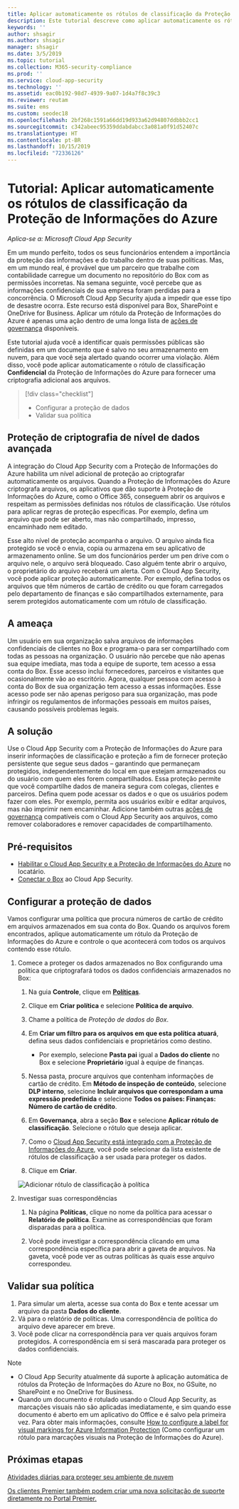 ```yaml
---
title: Aplicar automaticamente os rótulos de classificação da Proteção de Informações do Azure
description: Este tutorial descreve como aplicar automaticamente os rótulos de classificação da Proteção de Informações do Azure no Microsoft Cloud App Security.
keywords: ''
author: shsagir
ms.author: shsagir
manager: shsagir
ms.date: 3/5/2019
ms.topic: tutorial
ms.collection: M365-security-compliance
ms.prod: ''
ms.service: cloud-app-security
ms.technology: ''
ms.assetid: eac0b192-98d7-4939-9a07-1d4a7f8c39c3
ms.reviewer: reutam
ms.suite: ems
ms.custom: seodec18
ms.openlocfilehash: 2bf268c1591a66dd19d933a62d94807ddbbb2cc1
ms.sourcegitcommit: c342abeec95359ddabdabcc3a081a0f91d52407c
ms.translationtype: HT
ms.contentlocale: pt-BR
ms.lasthandoff: 10/15/2019
ms.locfileid: "72336126"
---
```

# <a name="tutorial-automatically-apply-azure-information-protection-classification-labels"></a>Tutorial: Aplicar automaticamente os rótulos de classificação da Proteção de Informações do Azure

*Aplica-se a: Microsoft Cloud App Security*

Em um mundo perfeito, todos os seus funcionários entendem a importância da proteção das informações e do trabalho dentro de suas políticas. Mas, em um mundo real, é provável que um parceiro que trabalhe com contabilidade carregue um documento no repositório do Box com as permissões incorretas. Na semana seguinte, você percebe que as informações confidenciais de sua empresa foram perdidas para a concorrência. O Microsoft Cloud App Security ajuda a impedir que esse tipo de desastre ocorra. Este recurso está disponível para Box, SharePoint e OneDrive for Business. Aplicar um rótulo da Proteção de Informações do Azure é apenas uma ação dentro de uma longa lista de [ações de governança](governance-actions.md) disponíveis.

Este tutorial ajuda você a identificar quais permissões públicas são definidas em um documento que é salvo no seu armazenamento em nuvem, para que você seja alertado quando ocorrer uma violação. Além disso, você pode aplicar automaticamente o rótulo de classificação **Confidencial** da Proteção de Informações do Azure para fornecer uma criptografia adicional aos arquivos.

> [!div class="checklist"]
> * Configurar a proteção de dados 
> * Validar sua política


## <a name="enhanced-data-level-encryption-protection"></a>Proteção de criptografia de nível de dados avançada

A integração do Cloud App Security com a Proteção de Informações do Azure habilita um nível adicional de proteção ao criptografar automaticamente os arquivos. Quando a Proteção de Informações do Azure criptografa arquivos, os aplicativos que dão suporte à Proteção de Informações do Azure, como o Office 365, conseguem abrir os arquivos e respeitam as permissões definidas nos rótulos de classificação. Use rótulos para aplicar regras de proteção específicas. Por exemplo, defina um arquivo que pode ser aberto, mas não compartilhado, impresso, encaminhado nem editado.

Esse alto nível de proteção acompanha o arquivo. O arquivo ainda fica protegido se você o envia, copia ou armazena em seu aplicativo de armazenamento online. Se um dos funcionários perder um pen drive com o arquivo nele, o arquivo será bloqueado. Caso alguém tente abrir o arquivo, o proprietário do arquivo receberá um alerta. Com o Cloud App Security, você pode aplicar proteção automaticamente. Por exemplo, defina todos os arquivos que têm números de cartão de crédito ou que foram carregados pelo departamento de finanças e são compartilhados externamente, para serem protegidos automaticamente com um rótulo de classificação.

## <a name="the-threat"></a>A ameaça

Um usuário em sua organização salva arquivos de informações confidenciais de clientes no Box e programa-o para ser compartilhado com todas as pessoas na organização. O usuário não percebe que não apenas sua equipe imediata, mas toda a equipe de suporte, tem acesso a essa conta do Box. Esse acesso inclui fornecedores, parceiros e visitantes que ocasionalmente vão ao escritório. Agora, qualquer pessoa com acesso à conta do Box de sua organização tem acesso a essas informações. Esse acesso pode ser não apenas perigoso para sua organização, mas pode infringir os regulamentos de informações pessoais em muitos países, causando possíveis problemas legais.

## <a name="the-solution"></a>A solução

Use o Cloud App Security com a Proteção de Informações do Azure para inserir informações de classificação e proteção a fim de fornecer proteção persistente que segue seus dados – garantindo que permaneçam protegidos, independentemente do local em que estejam armazenados ou do usuário com quem eles forem compartilhados. Essa proteção permite que você compartilhe dados de maneira segura com colegas, clientes e parceiros. Defina quem pode acessar os dados e o que os usuários podem fazer com eles. Por exemplo, permita aos usuários exibir e editar arquivos, mas não imprimir nem encaminhar. Adicione também outras [ações de governança](governance-actions.md) compatíveis com o Cloud App Security aos arquivos, como remover colaboradores e remover capacidades de compartilhamento.

## <a name="prerequisites"></a>Pré-requisitos

- [Habilitar o Cloud App Security e a Proteção de Informações do Azure](azip-integration.md) no locatário.
- [Conectar o Box](connect-box-to-microsoft-cloud-app-security.md) ao Cloud App Security.

## <a name="set-up-data-protection"></a>Configurar a proteção de dados

Vamos configurar uma política que procura números de cartão de crédito em arquivos armazenados em sua conta do Box. Quando os arquivos forem encontrados, aplique automaticamente um rótulo da Proteção de Informações do Azure e controle o que acontecerá com todos os arquivos contendo esse rótulo.

1. Comece a proteger os dados armazenados no Box configurando uma política que criptografará todos os dados confidenciais armazenados no Box:

    1. Na guia **Controle**, clique em [**Políticas**](control-cloud-apps-with-policies.md). 

    2. Clique em **Criar política** e selecione **Política de arquivo**.

    3. Chame a política de *Proteção de dados do Box*.

    4. Em **Criar um filtro para os arquivos em que esta política atuará**, defina seus dados confidenciais e proprietários como destino.
        - Por exemplo, selecione **Pasta pai** igual a **Dados do cliente** no Box e selecione **Proprietário** igual à equipe de finanças.

    5. Nessa pasta, procure arquivos que contenham informações de cartão de crédito. Em **Método de inspeção de conteúdo**, selecione **DLP interno**, selecione **Incluir arquivos que correspondam a uma expressão predefinida** e selecione **Todos os países: Finanças: Número de cartão de crédito**.

    6. Em **Governança**, abra a seção **Box** e selecione **Aplicar rótulo de classificação**. Selecione o rótulo que deseja aplicar.

    7. Como o [Cloud App Security está integrado com a Proteção de Informações do Azure](azip-integration.md), você pode selecionar da lista existente de rótulos de classificação a ser usada para proteger os dados.

    8. Clique em **Criar**. 

   ![Adicionar rótulo de classificação à política](./media/aip-auto-policy.png)

2. Investigar suas correspondências

    1. Na página **Políticas**, clique no nome da política para acessar o **Relatório de política**. Examine as correspondências que foram disparadas para a política.

    2. Você pode investigar a correspondência clicando em uma correspondência específica para abrir a gaveta de arquivos. Na gaveta, você pode ver as outras políticas às quais esse arquivo correspondeu.

## <a name="validate-your-policy"></a>Validar sua política

1. Para simular um alerta, acesse sua conta do Box e tente acessar um arquivo da pasta **Dados do cliente**.
2. Vá para o relatório de políticas. Uma correspondência de política do arquivo deve aparecer em breve. 
3. Você pode clicar na correspondência para ver quais arquivos foram protegidos. A correspondência em si será mascarada para proteger os dados confidenciais.

>[!NOTE]
>
> - O Cloud App Security atualmente dá suporte à aplicação automática de rótulos da Proteção de Informações do Azure no Box, no GSuite, no SharePoint e no OneDrive for Business.
> - Quando um documento é rotulado usando o Cloud App Security, as marcações visuais não são aplicadas imediatamente, e sim quando esse documento é aberto em um aplicativo do Office e é salvo pela primeira vez. Para obter mais informações, consulte [How to configure a label for visual markings for Azure Information Protection](https://docs.microsoft.com/information-protection/deploy-use/configure-policy-markings#when-visual-markings-are-applied) (Como configurar um rótulo para marcações visuais na Proteção de Informações do Azure).

## <a name="next-steps"></a>Próximas etapas

[Atividades diárias para proteger seu ambiente de nuvem](daily-activities-to-protect-your-cloud-environment.md)   

[Os clientes Premier também podem criar uma nova solicitação de suporte diretamente no Portal Premier.](https://premier.microsoft.com/)  
  
  
